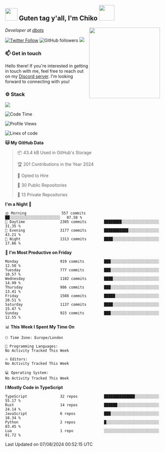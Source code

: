 <h2><img src="https://cdn.discordapp.com/emojis/1100181376730402906.gif?quality=lossless" width="40"> Guten tag y'all, I'm Chiko <img src="https://a.ppy.sh/15907233" width="50"></h2>
<a href="https://cataas.com"><img align='right' src="https://cataas.com/cat" width="230"></a>
<p><em>Developer at <a href="https://github.com/dbotsfun">dbots</a></em></p>

[![Twitter Follow](https://img.shields.io/twitter/follow/chikoxq?label=Follow)](https://twitter.com/intent/follow?screen_name=chikoxq)
![GitHub followers](https://img.shields.io/github/followers/chikof?label=Follow&style=social)
![](https://komarev.com/ghpvc/?username=chikof&color=blue)

### 📫 Get in touch
Hello there! If you're interested in getting in touch with me, feel free to reach out on my [Discord server](https://discord.gg/sejc7TnX6N). I'm looking forward to connecting with you!

### ⚙️ Stack
[![](https://skillicons.dev/icons?i=git,kubernetes,docker,js,ts,cloudflare,css,deno,express,graphql,html,mongodb,nestjs,py,react,apollo,bash,java,lua,nextjs,netlify,nodejs,ps,powershell,rust,neovim,tauri,sentry,postgres,tailwind,prisma,actix,workers)](https://skillicons.dev)

<!--START_SECTION:waka-->
![Code Time](http://img.shields.io/badge/Code%20Time-1%2C785%20hrs%202%20mins-blue)

![Profile Views](http://img.shields.io/badge/Profile%20Views-0-blue)

![Lines of code](https://img.shields.io/badge/From%20Hello%20World%20I%27ve%20Written-6.4%20million%20lines%20of%20code-blue)

**🐱 My GitHub Data** 

> 📦 43.4 kB Used in GitHub's Storage 
 > 
> 🏆 201 Contributions in the Year 2024
 > 
> 💼 Opted to Hire
 > 
> 📜 30 Public Repositories 
 > 
> 🔑 13 Private Repositories 
 > 
**I'm a Night 🦉** 

```text
🌞 Morning                557 commits         ██░░░░░░░░░░░░░░░░░░░░░░░   07.58 % 
🌆 Daytime                2305 commits        ████████░░░░░░░░░░░░░░░░░   31.35 % 
🌃 Evening                3177 commits        ███████████░░░░░░░░░░░░░░   43.21 % 
🌙 Night                  1313 commits        ████░░░░░░░░░░░░░░░░░░░░░   17.86 % 
```
📅 **I'm Most Productive on Friday** 

```text
Monday                   919 commits         ███░░░░░░░░░░░░░░░░░░░░░░   12.50 % 
Tuesday                  777 commits         ███░░░░░░░░░░░░░░░░░░░░░░   10.57 % 
Wednesday                1102 commits        ████░░░░░░░░░░░░░░░░░░░░░   14.99 % 
Thursday                 986 commits         ███░░░░░░░░░░░░░░░░░░░░░░   13.41 % 
Friday                   1508 commits        █████░░░░░░░░░░░░░░░░░░░░   20.51 % 
Saturday                 1137 commits        ████░░░░░░░░░░░░░░░░░░░░░   15.47 % 
Sunday                   923 commits         ███░░░░░░░░░░░░░░░░░░░░░░   12.55 % 
```


📊 **This Week I Spent My Time On** 

```text
🕑︎ Time Zone: Europe/London

💬 Programming Languages: 
No Activity Tracked This Week

🔥 Editors: 
No Activity Tracked This Week

💻 Operating System: 
No Activity Tracked This Week
```

**I Mostly Code in TypeScript** 

```text
TypeScript               32 repos            ██████████████░░░░░░░░░░░   55.17 % 
Rust                     14 repos            ██████░░░░░░░░░░░░░░░░░░░   24.14 % 
JavaScript               6 repos             ███░░░░░░░░░░░░░░░░░░░░░░   10.34 % 
Python                   2 repos             █░░░░░░░░░░░░░░░░░░░░░░░░   03.45 % 
Lua                      1 repo              ░░░░░░░░░░░░░░░░░░░░░░░░░   01.72 % 
```




 Last Updated on 07/08/2024 00:52:15 UTC
<!--END_SECTION:waka-->


<!--
<p align="center">
     <a href="https://discord.gg/HhybNhchcC"><img src="https://invidget.switchblade.xyz/sejc7TnX6N" align="center" ><a>
</p> 
-->
